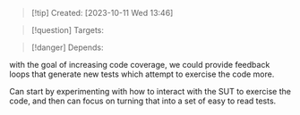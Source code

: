 
>[!tip] Created: [2023-10-11 Wed 13:46]

>[!question] Targets: 

>[!danger] Depends: 

with the goal of increasing code coverage, we could provide feedback loops that generate new tests which attempt to exercise the code more.

Can start by experimenting with how to interact with the SUT to exercise the code, and then can focus on turning that into a set of easy to read tests.